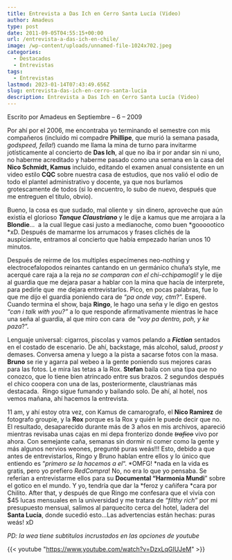```yaml
---
title: Entrevista a Das Ich en Cerro Santa Lucía (Video)
author: Amadeus
type: post
date: 2011-09-05T04:55:15+00:00
url: /entrevista-a-das-ich-en-chile/
image: /wp-content/uploads/unnamed-file-1024x702.jpeg
categories:
  - Destacados
  - Entrevistas
tags:
  - Entrevistas
lastmod: 2023-01-14T07:43:49.656Z
slug: entrevista-das-ich-en-cerro-santa-lucia
description: Entrevista a Das Ich en Cerro Santa Lucía (Video)
---
```


Escrito por Amadeus en Septiembre &#8211; 6 &#8211; 2009
  
Por ahí por el 2006, me encontraba yo terminando el semestre con mis compañeros (incluido mi compadre **Phillipe**, que murió la semana pasada, *godspeed, fella!*) cuando me llama la mina de turno para invitarme jotísticamente al concierto de **Das Ich**, al que no iba ir por andar sin ni uno, no haberme acreditado y haberme pasado como una semana en la casa del **Nico Schmidt, Kamus** incluido, editando el examen anual consistente en un video estilo **CQC** sobre nuestra casa de estudios, que nos valió el odio de todo el plantel administrativo y docente, ya que nos burlamos grotescamente de todos (si lo encuentro, lo subo de nuevo, después que me entreguen el titulo, obvio).

Bueno, la cosa es que sudado, mal oliente y&nbsp; sin dinero, aproveche que aún existía el glorioso ***Tanque Claustriano*** y le dije a kamus que me arrojara a la **Blondie**…&nbsp; a la cual llegue casi justo a medianoche, como buen *goooootico *xD. Después de mamarme los arrumacos y frases clichés de la auspiciante, entramos al concierto que había empezado harían unos 10 minutos.

Después de reirme de los multiples especímenes neo-nothing y electrocefalopodos reinantes cantando en un germánico chuña’s style, me acerqué care raja a la reja *no se comparan con el chi-cchipamogli!* y le dije al guardia que me dejara pasar a hablar con la mina que hacía de interprete, para pedirle que&nbsp; me dejara entrevistarlos. Pico, en pocas palabras, fue lo que me dijo el guardia poniendo cara de “*pa onde vay, ctm*?”. Esperé. Cuando termina el show, baja **Ringo**, le hago una seña y le digo en gestos *“can i talk with you?”* a lo que responde afirmativamente mientras le hace una seña al guardia, al que miro con cara&nbsp; de “*voy pa dentro, poh, y ke paza*?”.

Lenguaje universal: cigarros, piscolas y vamos pelando a ***Fiction*** sentados en el costado de escenario. De ahí, backstage, más alcohol, salud, *proost y* demases. Conversa amena y luego a la pista a sacarse fotos con la masa. **Bruno** se rie y agarra pal webeo a la gente poniendo sus mejores caras para las fotos. Le mira las tetas a la Rox. **Stefan** baila con una tipa que no conozco, que lo tiene bien atrincado entre sus brazos. 2 segundos después el chico coopera con una de las, posteriormente, claustrianas más destacada.&nbsp; Ringo sigue fumando y bailando solo. De ahí, al hotel, nos vemos mañana, ahí hacemos la entrevista.

11 am, y ahí estoy otra vez, con Kamus de camarografo, el **Nico Ramirez** de fotografo groupie, y la **Rox** porque es la Rox y quién le puede decir que no. El resultado, desaparecido durante más de 3 años en mis archivos, apareció mientras revisaba unas cajas en mi depa fronterizo donde ~~*trafico*~~ vivo por ahora. Con semejante caña, semanas sin dormir ni comer como la gente y más algunos nervios weones, pregunté puras weás!!! Esto, debido a que antes de entrevistarlos, Ringo y Bruno hablan entre ellos y lo único que entiendo es “*primero se la hacemos a el*“. *OMFG! *nada en la vida es gratis, pero yo prefiero *RedCompra*! No, no era lo que yo pensaba. Se referían a entrevistarme ellos para su **Documental “Harmonia Mundi**” sobre el gotico en el mundo. Y yo, tendría que dar la *feroz y cañifera *cara por Chilito. After that, y después de que Ringo me confesara que el vivía con $45 lucas mensuales en la universidad y me tratara de *“filthy rich”* por mi presupuesto mensual, salimos al parquecito cerca del hotel, ladera del **Santa Lucía**, donde sucedió esto…Las advertencias están hechas: puras weás! xD

*PD: la wea tiene subtitulos incrustados en las opciones de youtube*

{{< youtube "https://www.youtube.com/watch?v=DzxLqGIUJeM" >}}
